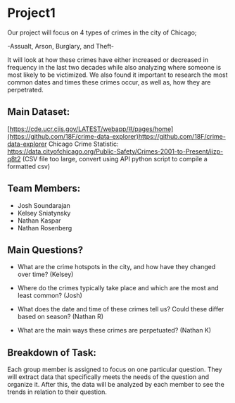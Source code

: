 # Project1
Our project will focus on 4 types of crimes in the city of Chicago;

-Assualt, Arson, Burglary, and Theft-

It will look at how these crimes have either increased or decreased in frequency in the last two decades while also analyzing where someone is most likely to be victimized. We also found it important to research the most common dates and times these crimes occur, as well as, how they are perpetrated.

## Main Dataset:
[https://cde.ucr.cjis.gov/LATEST/webapp/#/pages/home](https://github.com/18F/crime-data-explorer)https://github.com/18F/crime-data-explorer
Chicago Crime Statistic: https://data.cityofchicago.org/Public-Safety/Crimes-2001-to-Present/ijzp-q8t2 (CSV file too large, convert using API python script to compile a formatted csv)

## Team Members:
- Josh Soundarajan
- Kelsey Sniatynsky
- Nathan Kaspar 
- Nathan Rosenberg

## Main Questions?
- What are the crime hotspots in the city, and how have they changed over time? (Kelsey)

- Where do the crimes typically take place and which are the most and least common? (Josh)

- What does the date and time of these crimes tell us? Could these differ based on season? (Nathan R)

- What are the main ways these crimes are perpetuated? (Nathan K)

## Breakdown of Task:
Each group member is assigned to focus on one particular question. They will extract data that specifically meets the needs of the question and organize it. After this, the data will be analyzed by each member to see the trends in relation to their question. 

